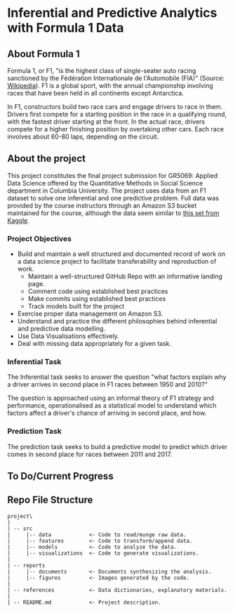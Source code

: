 # Inferential and Predictive Analytics with Formula 1 Data

## About Formula 1
Formula 1, or F1, "is the highest class of single-seater auto racing sanctioned
by the Fédération Internationale de l'Automobile (FIA)" (Source:
[Wikipedia](https://en.wikipedia.org/wiki/Formula_One)). F1 is a global sport,
with the annual championship involving races that have been held in all continents except Antarctica.

In F1, constructors build two race cars and engage drivers to race in them.
Drivers first compete for a starting position in the race in a qualifying
round, with the fastest driver starting at the front. In the actual race,
drivers compete for a higher finishing position by overtaking other cars. Each
race involves about 60-80 laps, depending on the circuit.

## About the project
This project constitutes the final project submission for GR5069: Applied Data
Science offered by the Quantitative Methods in Social Science department in
Columbia University. The project uses data from an F1 dataset to solve one
inferential and one predictive problem. Full data was provided by the course
instructors through an Amazon S3 bucket maintained for the course, although the
data seem similar to [this set from
Kaggle](https://www.kaggle.com/cjgdev/formula-1-race-data-19502017).

### Project Objectives
* Build and maintain a well structured and documented record of work on a data
science project to facilitate transferability and reproduction of work.
  - Maintain a well-structured GitHub Repo with an informative landing page.
  - Comment code using established best practices
  - Make commits using established best practices
  - Track models built for the project
* Exercise proper data management on Amazon S3.
* Understand and practice the different philosophies behind inferential and
predictive data modelling.
* Use Data Visualisations effectively.
* Deal with missing data appropriately for a given task.

### Inferential Task
The Inferential task seeks to answer the question "what factors explain why a
driver arrives in second place in F1 races between 1950 and 2010?"

The question is approached using an informal theory of F1 strategy and
performance, operationalised as a statistical model to understand which factors
affect a driver's chance of arriving in second place, and how.

### Prediction Task
The prediction task seeks to build a predictive model to predict which driver
comes in second place for races between 2011 and 2017.

## To Do/Current Progress

## Repo File Structure
```
project\
|
| -- src
|     |-- data            <- Code to read/munge raw data.
|     |-- features        <- Code to transform/append data.
|     |-- models          <- Code to analyze the data.
|     |-- visualizations  <- Code to generate visualizations.
|
| -- reports
|     |-- documents       <- Documents synthesizing the analysis.
|     |-- figures         <- Images generated by the code.
|
| -- references           <- Data dictionaries, explanatory materials.
|
| -- README.md            <- Project description.
```
